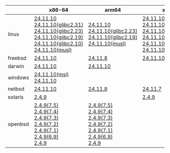||x86-64|arm64|x86|ppc64le|armel|
| --- | --- | --- | --- | --- | --- |
|linux|[24.11.10](https://github.com/roswell/sbcl_head/releases/download/24.11.10/sbcl-24.11.10-x86-64-linux-binary.tar.bz2)<br />[24.11.10(glibc2.31)](https://github.com/roswell/sbcl_head/releases/download/24.11.10/sbcl-24.11.10-x86-64-linux-glibc2.31-binary.tar.bz2)<br />[24.11.10(glibc2.23)](https://github.com/roswell/sbcl_head/releases/download/24.11.10/sbcl-24.11.10-x86-64-linux-glibc2.23-binary.tar.bz2)<br />[24.11.10(glibc2.19)](https://github.com/roswell/sbcl_head/releases/download/24.11.10/sbcl-24.11.10-x86-64-linux-glibc2.19-binary.tar.bz2)<br />[24.11.10(glibc2.10)](https://github.com/roswell/sbcl_head/releases/download/24.11.10/sbcl-24.11.10-x86-64-linux-glibc2.10-binary.tar.bz2)<br />[24.11.10(musl)](https://github.com/roswell/sbcl_head/releases/download/24.11.10/sbcl-24.11.10-x86-64-linux-musl-binary.tar.bz2)<br />|[24.11.10](https://github.com/roswell/sbcl_head/releases/download/24.11.10/sbcl-24.11.10-arm64-linux-binary.tar.bz2)<br />[24.11.10(glibc2.23)](https://github.com/roswell/sbcl_head/releases/download/24.11.10/sbcl-24.11.10-arm64-linux-glibc2.23-binary.tar.bz2)<br />[24.11.10(glibc2.19)](https://github.com/roswell/sbcl_head/releases/download/24.11.10/sbcl-24.11.10-arm64-linux-glibc2.19-binary.tar.bz2)<br />[24.11.10(musl)](https://github.com/roswell/sbcl_head/releases/download/24.11.10/sbcl-24.11.10-arm64-linux-musl-binary.tar.bz2)<br />|[24.11.10](https://github.com/roswell/sbcl_head/releases/download/24.11.10/sbcl-24.11.10-x86-linux-binary.tar.bz2)<br />[24.11.10(glibc2.31)](https://github.com/roswell/sbcl_head/releases/download/24.11.10/sbcl-24.11.10-x86-linux-glibc2.31-binary.tar.bz2)<br />[24.11.10(glibc2.23)](https://github.com/roswell/sbcl_head/releases/download/24.11.10/sbcl-24.11.10-x86-linux-glibc2.23-binary.tar.bz2)<br />[24.11.10(glibc2.19)](https://github.com/roswell/sbcl_head/releases/download/24.11.10/sbcl-24.11.10-x86-linux-glibc2.19-binary.tar.bz2)<br />[24.11.10(glibc2.10)](https://github.com/roswell/sbcl_head/releases/download/24.11.10/sbcl-24.11.10-x86-linux-glibc2.10-binary.tar.bz2)<br />[24.11.10(musl)](https://github.com/roswell/sbcl_head/releases/download/24.11.10/sbcl-24.11.10-x86-linux-musl-binary.tar.bz2)<br />|[24.11.7](https://github.com/roswell/sbcl_head/releases/download/24.11.7/sbcl-24.11.7-ppc64le-linux-binary.tar.bz2)<br />[24.11.7(glibc2.23)](https://github.com/roswell/sbcl_head/releases/download/24.11.7/sbcl-24.11.7-ppc64le-linux-glibc2.23-binary.tar.bz2)<br />[24.11.7(glibc2.19)](https://github.com/roswell/sbcl_head/releases/download/24.11.7/sbcl-24.11.7-ppc64le-linux-glibc2.19-binary.tar.bz2)<br />|[24.11.8](https://github.com/roswell/sbcl_head/releases/download/24.11.8/sbcl-24.11.8-armel-linux-binary.tar.bz2)<br />|
|freebsd|[24.11.10](https://github.com/roswell/sbcl_head/releases/download/24.11.10/sbcl-24.11.10-x86-64-freebsd-binary.tar.bz2)<br />|[24.11.8](https://github.com/roswell/sbcl_head/releases/download/24.11.8/sbcl-24.11.8-arm64-freebsd-binary.tar.bz2)<br />|[24.11.10](https://github.com/roswell/sbcl_head/releases/download/24.11.10/sbcl-24.11.10-x86-freebsd-binary.tar.bz2)<br />|||
|darwin|[24.11.10](https://github.com/roswell/sbcl_head/releases/download/24.11.10/sbcl-24.11.10-x86-64-darwin-binary.tar.bz2)<br />|[24.11.10](https://github.com/roswell/sbcl_head/releases/download/24.11.10/sbcl-24.11.10-arm64-darwin-binary.tar.bz2)<br />||||
|windows|[24.11.10(msi)](https://github.com/roswell/sbcl_head/releases/download/24.11.10/sbcl-24.11.10-x86-64-windows-binary.msi)<br />[24.11.10](https://github.com/roswell/sbcl_head/releases/download/24.11.10/sbcl-24.11.10-x86-64-windows-binary.tar.bz2)<br />|||||
|netbsd|[24.11.10](https://github.com/roswell/sbcl_head/releases/download/24.11.10/sbcl-24.11.10-x86-64-netbsd-binary.tar.bz2)<br />|[24.11.8](https://github.com/roswell/sbcl_head/releases/download/24.11.8/sbcl-24.11.8-arm64-netbsd-binary.tar.bz2)<br />|[24.11.7](https://github.com/roswell/sbcl_head/releases/download/24.11.7/sbcl-24.11.7-x86-netbsd-binary.tar.bz2)<br />|||
|solaris|[2.4.9](https://github.com/roswell/sbcl_bin/releases/download/2.4.9/sbcl-2.4.9-x86-64-solaris-binary.tar.bz2)<br />||[2.4.9](https://github.com/roswell/sbcl_bin/releases/download/2.4.9/sbcl-2.4.9-x86-solaris-binary.tar.bz2)<br />|||
|openbsd|[2.4.9(7.5)](https://github.com/roswell/sbcl_bin/releases/download/2.4.9/sbcl-2.4.9-x86-64-openbsd-7.5-binary.tar.bz2)<br />[2.4.9(7.4)](https://github.com/roswell/sbcl_bin/releases/download/2.4.9/sbcl-2.4.9-x86-64-openbsd-7.4-binary.tar.bz2)<br />[2.4.9(7.3)](https://github.com/roswell/sbcl_bin/releases/download/2.4.9/sbcl-2.4.9-x86-64-openbsd-7.3-binary.tar.bz2)<br />[2.4.9(7.2)](https://github.com/roswell/sbcl_bin/releases/download/2.4.9/sbcl-2.4.9-x86-64-openbsd-7.2-binary.tar.bz2)<br />[2.4.9(7.1)](https://github.com/roswell/sbcl_bin/releases/download/2.4.9/sbcl-2.4.9-x86-64-openbsd-7.1-binary.tar.bz2)<br />[2.4.9(6.9)](https://github.com/roswell/sbcl_bin/releases/download/2.4.9/sbcl-2.4.9-x86-64-openbsd-6.9-binary.tar.bz2)<br />[2.4.9](https://github.com/roswell/sbcl_bin/releases/download/2.4.9/sbcl-2.4.9-x86-64-openbsd-binary.tar.bz2)<br />|[2.4.9(7.5)](https://github.com/roswell/sbcl_bin/releases/download/2.4.9/sbcl-2.4.9-arm64-openbsd-7.5-binary.tar.bz2)<br />[2.4.9(7.4)](https://github.com/roswell/sbcl_bin/releases/download/2.4.9/sbcl-2.4.9-arm64-openbsd-7.4-binary.tar.bz2)<br />[2.4.9(7.3)](https://github.com/roswell/sbcl_bin/releases/download/2.4.9/sbcl-2.4.9-arm64-openbsd-7.3-binary.tar.bz2)<br />[2.4.9(7.2)](https://github.com/roswell/sbcl_bin/releases/download/2.4.9/sbcl-2.4.9-arm64-openbsd-7.2-binary.tar.bz2)<br />[2.4.9(7.1)](https://github.com/roswell/sbcl_bin/releases/download/2.4.9/sbcl-2.4.9-arm64-openbsd-7.1-binary.tar.bz2)<br />[2.4.9(6.9)](https://github.com/roswell/sbcl_bin/releases/download/2.4.9/sbcl-2.4.9-arm64-openbsd-6.9-binary.tar.bz2)<br />[2.4.9](https://github.com/roswell/sbcl_bin/releases/download/2.4.9/sbcl-2.4.9-arm64-openbsd-binary.tar.bz2)<br />||||

